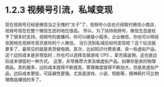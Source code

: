 # 1.2.3 视频号引流，私域变现

现在视频号已经是微信当之无愧的“太子”了，视频号小店也已经取代微信小商店，视频号现在在整个微信生态的地位很高。 所以，为了扶持视频号，微信生态是给予了很多的支持。视频号的直播间，你可以嫁接小程序，企业微信，你也可以明目张胆地在视频号首页放你的个人微信。 当引流到私域后如何变现呢？这个玩法就更多了，最常见的就是卖货做电商。其次，比如知识付费卖课，卖一些虚拟产品，这个边际成本是非常低的；你也可以选择去做游戏 CPS ，拿充值返佣，这也是边际成本很低的一种方式。 这里，非常推荐大家去做虚拟产品。如果你是卖的物理商品，卖的越多，边际成本就得不断提高，管理难度就得不断加大。但是卖虚拟产品，边际成本更低，可延展性更强。尤其是游戏、小说、短剧等，精神鸦片可比物理商品赚钱的多了。